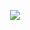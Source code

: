 
<p align='center'>
  <image src="https://i.giphy.com/media/v1.Y2lkPTc5MGI3NjExeHlkZmtxMDZxNWltYXY0aHIxODJkZzhqeXY1cjdndTdyYzduZnI2YiZlcD12MV9pbnRlcm5hbF9naWZfYnlfaWQmY3Q9Zw/CcwLAV11cALh3OuEJ5/giphy.gif">
  </image>
</p>
